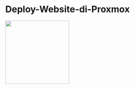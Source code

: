 # Deploy-Website-di-Proxmox

<img src="Users\arvam\OneDrive\Gambar\Screenshots\Screenshot 2025-02-19 103128.png" width="200">
